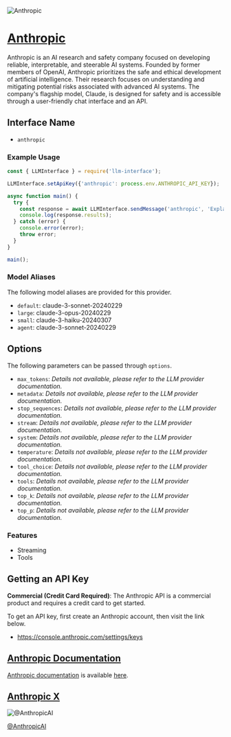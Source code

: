 ![Anthropic](https://cdn.sanity.io/images/4zrzovbb/website/4b8bc05b916dc4fbaf2543f76f946e5587aaeb43-2400x1260.png)

# [Anthropic](https://anthropic.com)

Anthropic is an AI research and safety company focused on developing reliable, interpretable, and steerable AI systems. Founded by former members of OpenAI, Anthropic prioritizes the safe and ethical development of artificial intelligence. Their research focuses on understanding and mitigating potential risks associated with advanced AI systems. The company's flagship model, Claude, is designed for safety and is accessible through a user-friendly chat interface and an API.

## Interface Name

- `anthropic`

### Example Usage

```javascript
const { LLMInterface } = require('llm-interface');

LLMInterface.setApiKey({'anthropic': process.env.ANTHROPIC_API_KEY});

async function main() {
  try {
    const response = await LLMInterface.sendMessage('anthropic', 'Explain the importance of low latency LLMs.');
    console.log(response.results);
  } catch (error) {
    console.error(error);
    throw error;
  }
}

main();
```

### Model Aliases

The following model aliases are provided for this provider. 

- `default`: claude-3-sonnet-20240229
- `large`: claude-3-opus-20240229
- `small`: claude-3-haiku-20240307
- `agent`: claude-3-sonnet-20240229


## Options

The following parameters can be passed through `options`.

- `max_tokens`: _Details not available, please refer to the LLM provider documentation._
- `metadata`: _Details not available, please refer to the LLM provider documentation._
- `stop_sequences`: _Details not available, please refer to the LLM provider documentation._
- `stream`: _Details not available, please refer to the LLM provider documentation._
- `system`: _Details not available, please refer to the LLM provider documentation._
- `temperature`: _Details not available, please refer to the LLM provider documentation._
- `tool_choice`: _Details not available, please refer to the LLM provider documentation._
- `tools`: _Details not available, please refer to the LLM provider documentation._
- `top_k`: _Details not available, please refer to the LLM provider documentation._
- `top_p`: _Details not available, please refer to the LLM provider documentation._


### Features

- Streaming
- Tools


## Getting an API Key

**Commercial (Credit Card Required)**: The Anthropic API is a commercial product and requires a credit card to get started.

To get an API key, first create an Anthropic account, then visit the link below.

- https://console.anthropic.com/settings/keys


## [Anthropic Documentation](https://docs.anthropic.com/en/api/getting-started)

[Anthropic documentation](https://docs.anthropic.com/en/api/getting-started) is available [here](https://docs.anthropic.com/en/api/getting-started).


## [Anthropic X](https://www.x.com/AnthropicAI)

![@AnthropicAI](https://pbs.twimg.com/profile_images/1798110641414443008/XP8gyBaY_normal.jpg)

[@AnthropicAI](https://www.x.com/AnthropicAI)


